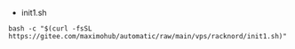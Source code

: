

- init1.sh

```shell
bash -c "$(curl -fsSL https://gitee.com/maximohub/automatic/raw/main/vps/racknord/init1.sh)"
```